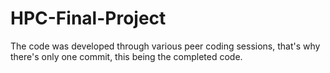 # HPC-Final-Project
The code was developed through various peer coding sessions, that's why there's only one commit, this being the completed code.
